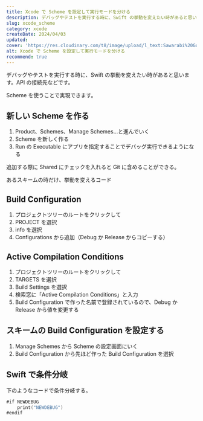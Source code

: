 ```yaml
---
title: Xcode で Scheme を設定して実行モードを分ける
description: デバッグやテストを実行する時に、Swift の挙動を変えたい時があると思います。API の接続先などです。Scheme を使うことで実現できます。
slug: xcode_scheme
category: xcode
createDate: 2024/04/03
updated: 
cover: 'https://res.cloudinary.com/t8/image/upload/l_text:Sawarabi%20Gothic_80_bold:XcodeでSchemeを設定して実行モードを分ける,co_rgb:fff,w_620,c_fit/v1712091289/ogp_image_zorhlz.png'
alt: Xcode で Scheme を設定して実行モードを分ける
recommend: true
---
```


デバッグやテストを実行する時に、Swift の挙動を変えたい時があると思います。API の接続先などです。

Scheme を使うことで実現できます。

## 新しい Scheme を作る

1. Product、Schemes、Manage Schemes...と進んでいく
2. Scheme を新しく作る
3. Run の Executable にアプリを指定することでデバッグ実行できるようになる

追加する際に Shared にチェックを入れると Git に含めることができる。

あるスキームの時だけ、挙動を変えるコード



## Build Configuration

1. プロジェクトツリーのルートをクリックして
1. PROJECT を選択
1. info を選択
1. Configurations から追加（Debug か Release からコピーする）


## Active Compilation Conditions

1. プロジェクトツリーのルートをクリックして
1. TARGETS を選択
1. Build Settings を選択
1. 検索窓に「Active Compilation Conditions」と入力
1. Build Configuration で作った名前で登録されているので、Debug か Release から値を変更する

## スキームの Build Configuration を設定する

1. Manage Schemes から Scheme の設定画面にいく
1. Build Configuration から先ほど作った Build Configuration を選択


## Swift で条件分岐

下のようなコードで条件分岐する。

```swift
#if NEWDEBUG
    print("NEWDEBUG")
#endif
```
